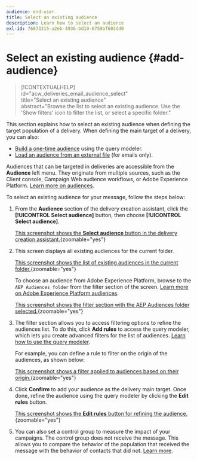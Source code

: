 ```yaml
---
audience: end-user
title: Select an existing audience
description: Learn how to select an audience
exl-id: 76873315-a2eb-4936-bd10-6759bf603dd0
---
```

# Select an existing audience {#add-audience}

>[!CONTEXTUALHELP]  
>id="acw_deliveries_email_audience_select"  
>title="Select an existing audience"  
>abstract="Browse the list to select an existing audience. Use the 'Show filters' icon to filter the list, or select a specific folder."

This section explains how to select an existing audience when defining the target population of a delivery. When defining the main target of a delivery, you can also:  
* [Build a one-time audience](one-time-audience.md) using the query modeler.  
* [Load an audience from an external file](file-audience.md) (for emails only).  

Audiences that can be targeted in deliveries are accessible from the **Audience** left menu. They originate from multiple sources, such as the Client console, Campaign Web audience workflows, or Adobe Experience Platform. [Learn more on audiences](manage-audience.md).

To select an existing audience for your message, follow the steps below:

1. From the **Audience** section of the delivery creation assistant, click the **[!UICONTROL Select audience]** button, then choose **[!UICONTROL Select audience]**.  

   [This screenshot shows the **Select audience** button in the delivery creation assistant.](assets/create-audience.png){zoomable="yes"}  

1. This screen displays all existing audiences for the current folder.  

   [This screenshot shows the list of existing audiences in the current folder.](assets/create-audience2.png){zoomable="yes"}  

   To choose an audience from Adobe Experience Platform, browse to the `AEP Audiences folder` from the filter section of the screen. [Learn more on Adobe Experience Platform audiences](manage-audience.md#monitor).  

   [This screenshot shows the filter section with the AEP Audiences folder selected.](assets/select-audience-folder.png){zoomable="yes"}  

1. The filter section allows you to access filtering options to refine the audiences list. To do this, click **Add rules** to access the query modeler, which lets you create advanced filters for the list of audiences. [Learn how to use the query modeler](../query/query-modeler-overview.md).  

    For example, you can define a rule to filter on the origin of the audiences, as shown below:  

    [This screenshot shows a filter applied to audiences based on their origin.](assets/filter-on-aep-audience.png){zoomable="yes"}  

1. Click **Confirm** to add your audience as the delivery main target. Once done, refine the audience using the query modeler by clicking the **Edit rules** button.  

   [This screenshot shows the **Edit rules** button for refining the audience.](assets/refine-audience.png){zoomable="yes"}  

1. You can also set a control group to measure the impact of your campaigns. The control group does not receive the message. This allows you to compare the behavior of the population that received the message with the behavior of contacts that did not. [Learn more](control-group.md).
